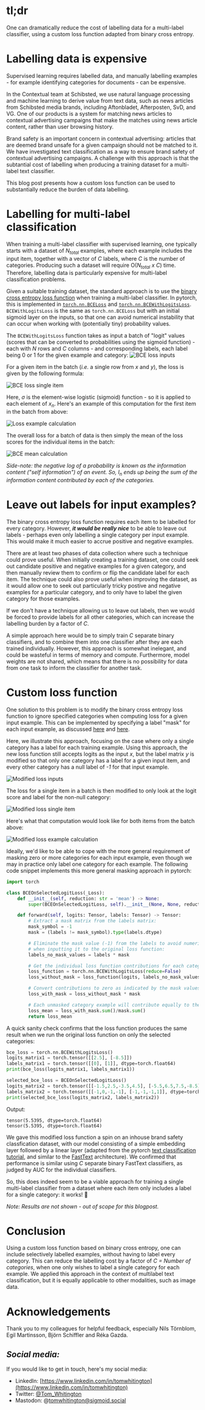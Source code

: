 <!-- 
.. title: More efficient labelling via a modified loss function
.. slug: multilabel-classification-modified-loss
.. date: 2023-02-03 11:22:00 UTC+01:00
.. tags: 
.. category: 
.. link: 
.. description: 
.. type: text
-->

# tl;dr
One can dramatically reduce the cost of labelling data for a multi-label classifier, using a custom loss function adapted from binary cross entropy.

# Labelling data is expensive
Supervised learning requires labelled data, and manually labelling examples - for example identifying categories for documents - can be expensive.

In the Contextual team at Schibsted, we use natural language processing and machine learning to derive value from text data, such as news articles from Schibsted media brands, including Aftonbladet, Afterposten, SvD, and VG. One of our products is a system for matching news articles to contextual advertising campaigns that make the matches using news article content, rather than user browsing history.

Brand safety is an important concern in contextual advertising: articles that are deemed brand unsafe for a given campaign should not be matched to it. We have investigated text classification as a way to ensure brand safety of contextual advertising campaigns. A challenge with this approach is that the subtantial cost of labelling when producing a training dataset for a multi-label text classifier.

This blog post presents how a custom loss function can be used to substantially reduce the burden of data labelling.
# Labelling for multi-label classification
When training a multi-label classifier with supervised learning, one typically starts with a dataset of _N<sub>total</sub>_ examples, where each example includes the input item, together with a vector of _C_ labels, where _C_ is the number of categories. Producing such a dataset will require O(_N<sub>total</sub> x C_) time. Therefore, labelling data is particularly expensive for multi-label classification problems.

Given a suitable training dataset, the standard approach is to use the [binary cross entropy loss function](https://towardsdatascience.com/cross-entropy-for-classification-d98e7f974451) when training a multi-label classifier. In pytorch, this is implemented in [`torch.nn.BCELoss`](https://pytorch.org/docs/stable/generated/torch.nn.BCELoss.html#torch.nn.BCELoss) and [`torch.nn.BCEWithLogitsLoss`](https://pytorch.org/docs/stable/generated/torch.nn.BCEWithLogitsLoss.html). `BCEWithLogitsLoss` is the same as `torch.nn.BCELoss` but with an initial sigmoid layer on the inputs, so that one can avoid numerical instability that can occur when working with (potentially tiny) probability values.

The `BCEWithLogitsLoss` function takes as input a batch of "logit" values (scores that can be converted to probabilities using the sigmoid function) - each with _N_ rows and _C_ columns - and corresponding labels, each label being 0 or 1 for the given example and category:
![BCE loss inputs](/images/loss_function/BCELossInputs.png)

For a given item in the batch (_i.e._ a single row from _x_ and _y_), the loss is given by the following formula:

![BCE loss single item](/images/loss_function/BCELossFormulaSingleItem.png)

Here, $\sigma$ is the element-wise logistic (sigmoid) function - so it is applied to each element of _x<sub>n</sub>_. Here's an example of this computation for the first item in the batch from above:

![Loss example calculation](/images/loss_function/LossExampleCalculation.png)

The overall loss for a batch of data is then simply the mean of the loss scores for the individual items in the batch:

![BCE mean calculation](/images/loss_function/LossMeanCalculation.png)

_Side-note: the negative log of a probability is known as the information content ("self information") of an event. So, l<sub>n</sub> ends up being the sum of the information content contributed by each of the categories._

# Leave out labels for input examples?
The binary cross entropy loss function requires each item to be labelled for every category. However, _**it would be really nice**_ to be able to leave out labels - perhaps even only labelling a single category per input example. This would make it much easier to accrue positive and negative examples.

There are at least two phases of data collection where such a technique could prove useful. When initially creating a training dataset, one could seek out candidate positive and negative examples for a given category, and then manually review them to confirm or flip the candidate label for each item. The technique could also prove useful when improving the dataset, as it would allow one to seek out particularly tricky postive and negative examples for a particular category, and to only have to label the given category for those examples.

If we don't have a technique allowing us to leave out labels, then we would be forced to provide labels for all other categories, which can increase the labelling burden by a factor of _C_.

A simple approach here would be to simply train _C_ separate binary classifiers, and to combine them into one classifier after they are each trained individually. However, this approach is somewhat inelegant, and could be wasteful in terms of memory and compute. Furthermore, model weights are not shared, which means that there is no possibility for data from one task to inform the classifier for another task.

# Custom loss function
One solution to this problem is to modify the binary cross entropy loss function to ignore specified categories when computing loss for a given input example. This can be implemented by specifying a label "mask" for each input example, as discussed [here](https://github.com/keras-team/keras/issues/3893) and [here](https://www.dlology.com/blog/how-to-multi-task-learning-with-missing-labels-in-keras/).

Here, we illustrate this approach, focusing on the case where only a single category has a label for each training example. Using this approach, the new loss function still accepts logits as the input _x_, but the label matrix _y_ is modified so that only one category has a label for a given input item, and every other category has a null label of _-1_ for that input example.

![Modified loss inputs](/images/loss_function/ModifiedLossInputs.png)

The loss for a single item in a batch is then modified to only look at the logit score and label for the non-null category:

![Modified loss single item](/images/loss_function/ModifiedLossFormulaSingleItem.png)

Here's what that computation would look like for both items from the batch above:

![Modified loss example calculation](/images/loss_function/ModifiedLossExampleCalculation.png)

Ideally, we'd like to be able to cope with the more general requirement of masking zero or more categories for each input example, even though we may in practice only label one category for each example. The following code snippet implements this more general masking approach in pytorch:

```python
import torch

class BCEOnSelectedLogitLoss(_Loss):
    def __init__(self, reduction: str = 'mean') -> None:
        super(BCEOnSelectedLogitLoss, self).__init__(None, None, reduction)

    def forward(self, logits: Tensor, labels: Tensor) -> Tensor:
        # Extract a mask matrix from the labels matrix:
        mask_symbol = -1
        mask = (labels != mask_symbol).type(labels.dtype)

        # Eliminate the mask value (-1) from the labels to avoid numerical problems
        # when inputting it to the original loss function:
        labels_no_mask_values = labels * mask

        # Get the individual loss function contributions for each category and example:
        loss_function = torch.nn.BCEWithLogitsLoss(reduce=False)
        loss_without_mask = loss_function(logits, labels_no_mask_values)

        # Convert contributions to zero as indicated by the mask values:
        loss_with_mask = loss_without_mask * mask

        # Each unmasked category example will contribute equally to the final loss:
        loss_mean = loss_with_mask.sum()/mask.sum()
        return loss_mean
```

A quick sanity check confirms that the loss function produces the same result when we run the original loss function on only the selected categories:

```python
bce_loss = torch.nn.BCEWithLogitsLoss()
logits_matrix1 = torch.tensor([[2.5], [-8.5]])
labels_matrix1 = torch.tensor([[0], [1]], dtype=torch.float64)
print(bce_loss(logits_matrix1, labels_matrix1))

selected_bce_loss = BCEOnSelectedLogitLoss()
logits_matrix2 = torch.tensor([[-1.5,2.5,-3.5,4.5], [-5.5,6.5,7.5,-8.5]])
labels_matrix2 = torch.tensor([[-1,0,-1,-1], [-1,-1,-1,1]], dtype=torch.float64)
print(selected_bce_loss(logits_matrix2, labels_matrix2))
```

Output:
```
tensor(5.5395, dtype=torch.float64)
tensor(5.5395, dtype=torch.float64)
```

We gave this modified loss function a spin on an inhouse brand safety classfication dataset, with our model consisting of a simple embedding layer followed by a linear layer (adapted from the pytorch [text classification tutorial](https://pytorch.org/tutorials/beginner/text_sentiment_ngrams_tutorial.html), and similar to the [FastText](https://fasttext.cc/docs/en/supervised-tutorial.html) architecture). We confirmed that performance is similar using _C_ separate binary FastText classifiers, as judged by AUC for the individual classifiers.

So, this does indeed seem to be a viable approach for training a single multi-label classifier from a dataset where each item only includes a label for a single category: it works! 🥳

_Note: Results are not shown - out of scope for this blogpost._

# Conclusion
Using a custom loss function based on binary cross entropy, one can include selectively labelled examples, without having to label every category. This can reduce the labelling cost by a factor of _C = Number of categories_, when one only wishes to label a single category for each example. We applied this approach in the context of multilabel text classification, but it is equally applicable to other modalities, such as image data.

# Acknowledgements
Thank you to my colleagues for helpful feedback, especially Nils Törnblom, Egil Martinsson, Björn Schiffler and Réka Gazda.

## _Social media:_
If you would like to get in touch, here's my social media:

* LinkedIn: [https://www.linkedin.com/in/tomwhitington](https://www.linkedin.com/in/tomwhitington)
* Twitter: [@Tom_Whitington](https://twitter.com/Tom_Whitington)
* Mastodon: @tomwhitington@sigmoid.social